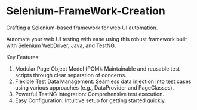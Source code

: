 # Selenium-FrameWork-Creation
Crafting a Selenium-based framework for web UI automation.

Automate your web UI testing with ease using this robust framework built with Selenium WebDriver, Java, and TestNG.

Key Features:

1) Modular Page Object Model (POM): Maintainable and reusable test scripts through clear separation of concerns.
2) Flexible Test Data Management: Seamless data injection into test cases using various approaches (e.g., DataProvider and PageClasses).
3) Powerful TestNG Integration: Comprehensive test execution.
4) Easy Configuration: Intuitive setup for getting started quickly.
